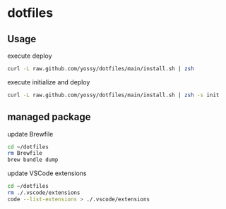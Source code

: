 # dotfiles

## Usage

execute deploy

```bash
curl -L raw.github.com/yossy/dotfiles/main/install.sh | zsh
```

execute initialize and deploy

```bash
curl -L raw.github.com/yossy/dotfiles/main/install.sh | zsh -s init
```

## managed package

update Brewfile

```bash
cd ~/dotfiles
rm Brewfile
brew bundle dump
```

update VSCode extensions

```bash
cd ~/dotfiles
rm ./.vscode/extensions
code --list-extensions > ./.vscode/extensions
```
